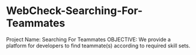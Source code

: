 # WebCheck-Searching-For-Teammates
Project Name: Searching For Teammates
OBJECTIVE: We provide a platform for developers to find teammate(s) according to required skill sets. 
